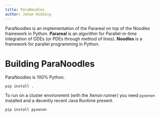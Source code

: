 ```yaml
---
title: ParaNoodles
author: Johan Hidding
---
```


ParaNoodles is an implementation of the Parareal on top of the Noodles framework in Python. **Parareal** is an algorithm for Parallel-in-time integration of ODEs (or PDEs through method of lines). **Noodles** is a framework for parallel programming in Python.

# Building ParaNoodles

ParaNoodles is 100% Python.

```
pip install .
```

To run on a cluster environment (with the Xenon runner) you need `pyxenon` installed and a decently recent Java Runtime present.

```
pip install pyxenon
```

